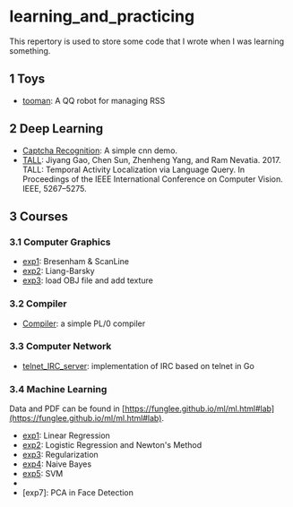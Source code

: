 # learning_and_practicing

This repertory is used to store some code that I wrote when I was learning something.


## 1 Toys

- [tooman](https://github.com/Yuandiaodiaodiao/toolman):  A QQ robot for managing RSS 

## 2 Deep Learning

- [Captcha Recognition](https://github.com/suxb201/learning_and_practicing/tree/master/deeplearning/Captcha_Recognition): A simple cnn demo.
- [TALL](https://github.com/suxb201/learning_and_practicing/tree/master/deeplearning/TALL): Jiyang Gao, Chen Sun, Zhenheng Yang, and Ram Nevatia. 2017. TALL: Temporal
Activity Localization via Language Query. In Proceedings of the IEEE International
Conference on Computer Vision. IEEE, 5267–5275.


## 3 Courses

### 3.1 Computer Graphics

- [exp1](https://github.com/suxb201/learning_and_practicing/tree/master/courses/computer_graphics/class1): Bresenham & ScanLine
- [exp2](https://github.com/suxb201/learning_and_practicing/tree/master/courses/computer_graphics/class2): Liang-Barsky
- [exp3](https://github.com/suxb201/learning_and_practicing/tree/master/courses/computer_graphics/class3): load OBJ file and add texture

### 3.2 Compiler
- [Compiler](https://github.com/suxb201/learning_and_practicing/tree/master/courses/compiler/exPL): a simple PL/0 compiler


### 3.3 Computer Network
- [telnet_IRC_server](https://github.com/suxb201/learning_and_practicing/tree/master/courses/computer_network/telnet_IRC_server): implementation of IRC based on telnet in Go

### 3.4 Machine Learning
Data and PDF can be found in [https://funglee.github.io/ml/ml.html#lab](https://funglee.github.io/ml/ml.html#lab).
- [exp1](https://github.com/suxb201/learning_and_practicing/tree/master/courses/machine_learning/exp1): Linear Regression
- [exp2](https://github.com/suxb201/learning_and_practicing/tree/master/courses/machine_learning/exp2): Logistic Regression and Newton's Method
- [exp3](https://github.com/suxb201/learning_and_practicing/tree/master/courses/machine_learning/exp3): Regularization
- [exp4](https://github.com/suxb201/learning_and_practicing/tree/master/courses/machine_learning/exp4): Naive Bayes
- [exp5](https://github.com/suxb201/learning_and_practicing/tree/master/courses/machine_learning/exp5): SVM
- [exp6]: K-Means
- [exp7]: PCA in Face Detection
